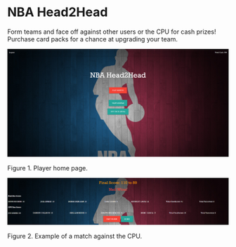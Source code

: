 # NBA Head2Head

Form teams and face off against other users or the CPU for cash prizes! Purchase card packs for a chance at upgrading your team.

![alt text](https://github.com/neilr23/NBA-Head2Head/blob/master/user_homepage.PNG?raw=true)

Figure 1. Player home page.

![alt text](https://github.com/neilr23/NBA-Head2Head/blob/master/match_example.PNG?raw=true)

Figure 2. Example of a match against the CPU.
